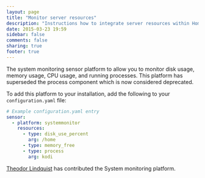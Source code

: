 ```yaml
---
layout: page
title: "Monitor server resources"
description: "Instructions how to integrate server resources within Home Assistant."
date: 2015-03-23 19:59
sidebar: false
comments: false
sharing: true
footer: true
---
```


The system monitoring sensor platform to allow you to monitor disk usage, memory usage, CPU usage, and running processes. This platform has superseded the process component which is now considered deprecated.

To add this platform to your installation, add the following to your `configuration.yaml` file:

```yaml
# Example configuration.yaml entry
sensor:
  - platform: systemmonitor
    resources:
      - type: disk_use_percent
        arg: /home
      - type: memory_free
      - type: process
        arg: kodi
```

[Theodor Lindquist](https://github.com/theolind) has contributed the System monitoring platform.
